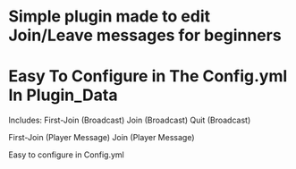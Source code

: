 # Simple plugin made to edit Join/Leave messages for beginners
# Easy To Configure in The Config.yml In Plugin_Data

Includes: First-Join (Broadcast) Join (Broadcast) Quit (Broadcast)

First-Join (Player Message) Join (Player Message)

Easy to configure in Config.yml
